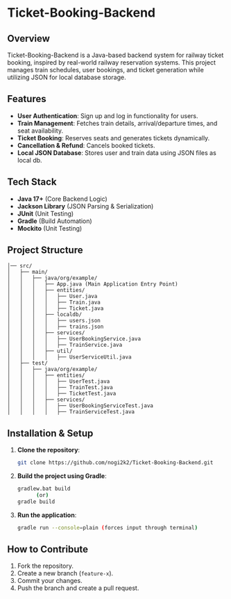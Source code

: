# Ticket-Booking-Backend

## Overview

Ticket-Booking-Backend is a Java-based backend system for railway ticket booking, inspired by real-world railway reservation systems. This project manages train schedules, user bookings, and ticket generation while utilizing JSON for local database storage.

## Features

- **User Authentication**: Sign up and log in functionality for users.
- **Train Management**: Fetches train details, arrival/departure times, and seat availability.
- **Ticket Booking**: Reserves seats and generates tickets dynamically.
- **Cancellation & Refund**: Cancels booked tickets.
- **Local JSON Database**: Stores user and train data using JSON files as local db.

## Tech Stack

- **Java 17+** (Core Backend Logic)
- **Jackson Library** (JSON Parsing & Serialization)
- **JUnit** (Unit Testing)
- **Gradle** (Build Automation)
- **Mockito** (Unit Testing)

## Project Structure

```
│── src/
│   ├── main/
│   │   ├── java/org/example/
│   │   │   ├── App.java (Main Application Entry Point)
│   │   │   ├── entities/
│   │   │   │   ├── User.java 
│   │   │   │   ├── Train.java 
│   │   │   │   ├── Ticket.java 
│   │   │   ├── localdb/
│   │   │   │   ├── users.json 
│   │   │   │   ├── trains.json 
│   │   │   ├── services/
│   │   │   │   ├── UserBookingService.java 
│   │   │   │   ├── TrainService.java 
│   │   │   ├── util/
│   │   │   │   ├── UserServiceUtil.java
│   ├── test/
│   │   ├── java/org/example/
│   │   │   ├── entities/
│   │   │   │   ├── UserTest.java 
│   │   │   │   ├── TrainTest.java 
│   │   │   │   ├── TicketTest.java
│   │   │   ├── services/
│   │   │   │   ├── UserBookingServiceTest.java 
│   │   │   │   ├── TrainServiceTest.java 
```

## Installation & Setup

1. **Clone the repository**:
   ```sh
   git clone https://github.com/nogi2k2/Ticket-Booking-Backend.git
   ```
2. **Build the project using Gradle**:
   ```sh
   gradlew.bat build 
         (or)
   gradle build
   ```
3. **Run the application**:
   ```sh
   gradle run --console=plain (forces input through terminal)
   ```

## How to Contribute

1. Fork the repository.
2. Create a new branch (`feature-x`).
3. Commit your changes.
4. Push the branch and create a pull request.